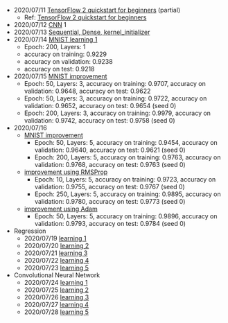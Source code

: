 - 2020/07/11 [TensorFlow 2 quickstart for beginners](2020/07/20200711_python_tensorflow/learning.py) (partial)
  - Ref: [TensorFlow 2 quickstart for beginners](https://www.tensorflow.org/tutorials/quickstart/beginner)
- 2020/07/12 [CNN](2020/07/20200712_cnn/cnn.py) 1
- 2020/07/13 [Sequential, Dense, kernel_initializer](2020/07/20200713_tensorflow_Sequential/main.py)
- 2020/07/14 [MNIST learning 1](2020/07/20200714_tensorflow_learning_4/learning.py)
  - Epoch: 200, Layers: 1
  - accuracy on training: 0.9229
  - accuracy on validation: 0.9238
  - accuracy on test: 0.9218
- 2020/07/15 [MNIST improvement](2020/07/20200715_tensorflow_learning_5/learning.py)
  - Epoch: 50, Layers: 3, accuracy on training: 0.9707, accuracy on validation: 0.9648, accuracy on test: 0.9622
  - Epoch: 50, Layers: 3, accuracy on training: 0.9722, accuracy on validation: 0.9652, accuracy on test: 0.9654 (seed 0)
  - Epoch: 200, Layers: 3, accuracy on training: 0.9979, accuracy on validation: 0.9742, accuracy on test: 0.9758 (seed 0)
- 2020/07/16
  - [MNIST improvement](2020/07/20200716_tensorflow_learning_6/learning.py)
    - Epoch: 50, Layers: 5, accuracy on training: 0.9454, accuracy on validation: 0.9640, accuracy on test: 0.9621 (seed 0)
    - Epoch: 200, Layers: 5, accuracy on training: 0.9763, accuracy on validation: 0.9768, accuracy on test: 0.9763 (seed 0)
  - [improvement using RMSProp](2020/07/20200716_tensorflow_learning_6/learning_rmsprop.py)
    - Epoch: 10, Layers: 5, accuracy on training: 0.9723, accuracy on validation: 0.9755, accuracy on test: 0.9767 (seed 0)
    - Epoch: 250, Layers: 5, accuracy on training: 0.9895, accuracy on validation: 0.9780, accuracy on test: 0.9773 (seed 0)
  - [improvement using Adam](2020/07/20200716_tensorflow_learning_6/learning_adam.py)
    - Epoch: 50, Layers: 5, accuracy on training: 0.9896, accuracy on validation: 0.9793, accuracy on test: 0.9784 (seed 0)
- Regression
  - 2020/07/19 [learning 1](2020/07/20200719_tensorflow/learning.py)
  - 2020/07/20 [learning 2](2020/07/20200720_tensorflow_regression_2/learning.py)
  - 2020/07/21 [learning 3](2020/07/20200721_tensorflow_regression_3/learning.py)
  - 2020/07/22 [learning 4](2020/07/20200722_tensorflow_regression_4/learning.py)
  - 2020/07/23 [learning 5](2020/07/20200723_tensorflow_regression_5/learning.py)
- Convolutional Neural Network
  - 2020/07/24 [learning 1](2020/07/20200724_tensorflow_cnn_1/learning.py)
  - 2020/07/25 [learning 2](2020/07/20200725_tensorflow_cnn_2/learning.py)
  - 2020/07/26 [learning 3](2020/07/20200726_tensorflow_cnn_3/learning.py)
  - 2020/07/27 [learning 4](2020/07/20200727_tensorflow_cnn_4/learning.py)
  - 2020/07/28 [learning 5](2020/07/20200728_tensorflow_cnn_5/learning.py)